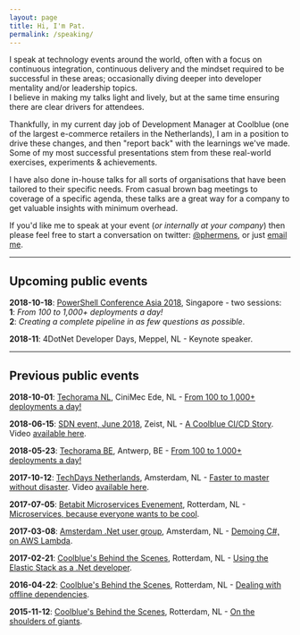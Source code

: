 ```yaml
---
layout: page
title: Hi, I'm Pat.
permalink: /speaking/
---
```


I speak at technology events around the world, often with a focus on continuous integration, continuous delivery and the mindset required to be successful in these areas; occasionally diving deeper into developer mentality and/or leadership topics.  
I believe in making my talks light and lively, but at the same time ensuring there are clear drivers for attendees.

Thankfully, in my current day job of Development Manager at Coolblue (one of the largest e-commerce retailers in the Netherlands), I am in a position to drive these changes, and then "report back" with the learnings we've made. Some of my most successful presentations stem from these real-world exercises, experiments & achievements.

I have also done in-house talks for all sorts of organisations that have been tailored to their specific needs. From casual brown bag meetings to coverage of a specific agenda, these talks are a great way for a company to get valuable insights with minimum overhead.

If you'd like me to speak at your event (_or internally at your company_) then please feel free to start a conversation on twitter: <data data-icon="ei-sc-twitter"></data> [@phermens](https://twitter.com/phermens), or just <data data-icon="ei-envelope"></data> [email me](mailto:p@hermens.com.au).

----

## Upcoming public events

**2018-10-18**: [PowerShell Conference Asia 2018](http://psconf.asia), Singapore - two sessions:  
**1**: _From 100 to 1,000+ deployments a day!_  
**2**: _Creating a complete pipeline in as few questions as possible_.

**2018-11**: 4DotNet Developer Days, Meppel, NL - Keynote speaker.

----

## Previous public events

**2018-10-01**: [Techorama NL](https://techorama.nl), CiniMec Ede, NL - [From 100 to 1,000+ deployments a day!](https://speakerdeck.com/pheonix25/from-100-to-1000-plus-deployments-a-day-techoramanl-editie)

**2018-06-15**: [SDN event, June 2018](https://www.sdn.nl/EVENTS/15-juni-2018), Zeist, NL - [A Coolblue CI/CD Story](https://speakerdeck.com/pheonix25/cd-story). Video [available here](https://youtu.be/_RrFmdjt1-A).

**2018-05-23**: [Techorama BE](https://techoramabelgium2018.sched.com/event/DjAe), Antwerp, BE - [From 100 to 1,000+ deployments a day!](https://speakerdeck.com/pheonix25/from-100-to-1-000-plus-deployments-a-day-techorama-edition)

**2017-10-12**: [TechDays Netherlands](https://www.techdays.nl/Sessies/#809b5eab-8d48-489b-afb3-429e19b47b8a), Amsterdam, NL - [Faster to master without disaster](https://www.slideshare.net/PHeonix25/faster-to-master-without-disaster). Video [available here](https://www.youtube.com/watch?v=uiRkWinlvY0).

**2017-07-05**: [Betabit Microservices Evenement](https://betabit.nl/over-ons/evenementen), Rotterdam, NL - [Microservices, because everyone wants to be cool](https://www.slideshare.net/PHeonix25/microservices-because-everyone-wants-to-be-cool).

**2017-03-08**: [Amsterdam .Net user group](https://www.meetup.com/Amsterdam-NET/events/237831821/), Amsterdam, NL - [Demoing C#, on AWS Lambda](https://www.slideshare.net/PHeonix25/c-aws-lambda).

**2017-02-21**: [Coolblue's Behind the Scenes](https://www.coolblue.nl/behindthescenes2102), Rotterdam, NL - [Using the Elastic Stack as a .Net developer](https://www.slideshare.net/PHeonix25/behind-the-scenes-at-coolblue-feb-2017).

**2016-04-22**: [Coolblue's Behind the Scenes](https://www.coolblue.nl/behindthescenes2104), Rotterdam, NL - [Dealing with offline dependencies](http://www.slideshare.net/PHeonix25/behind-the-scenes-at-coolblue-april-2016-61234596).

**2015-11-12**: [Coolblue's Behind the Scenes](https://www.coolblue.nl/behindthescenes1211), Rotterdam, NL - [On the shoulders of giants](http://www.slideshare.net/CBbehindthescenes/coolblue-behind-the-scenes-pat-hermens-on-the-shoulders-of-giants-55080577).
